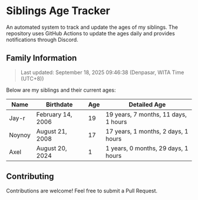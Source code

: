 # Siblings Age Tracker

An automated system to track and update the ages of my siblings. The repository uses GitHub Actions to update the ages daily and provides notifications through Discord.

## Family Information

> Last updated: September 18, 2025 09:46:38 (Denpasar, WITA Time (UTC+8))

Below are my siblings and their current ages:

| Name | Birthdate | Age | Detailed Age |
|------|-----------|-----|-------------|
| Jay-r | February 14, 2006 | 19 | 19 years, 7 months, 11 days, 1 hours |
| Noynoy | August 21, 2008 | 17 | 17 years, 1 months, 2 days, 1 hours |
| Axel | August 20, 2024 | 1 | 1 years, 0 months, 29 days, 1 hours |

## Contributing

Contributions are welcome! Feel free to submit a Pull Request.